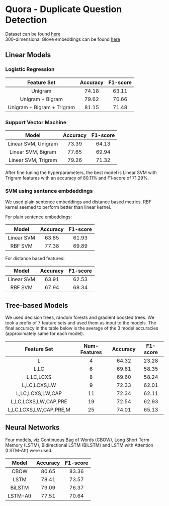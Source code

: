 # Quora - Duplicate Question Detection
Dataset can be found [here](https://www.kaggle.com/c/quora-question-pairs/data)  
300-dimensional GloVe embeddings can be found [here](https://www.kaggle.com/datasets/thanakomsn/glove6b300dtxt)

## Linear Models
### Logistic Regression

|Feature Set|Accuracy|F1-score|
|:---:|:---:|:---:|
|Unigram|74.18|63.11|
|Unigram + Bigram|79.62|70.66|
|Unigram + Bigram + Trigram|81.15|71.48|

### Support Vector Machine
|Model|Accuracy|F1-score|
|:---:|:---:|:---:|
|Linear SVM, Unigram|73.39|64.13|
|Linear SVM, Bigram|77.65|69.94|
|Linear SVM, Trigram|79.26|71.32|

After fine tuning the hyperparameters, the best model is Linear SVM with Trigram features with an accuracy of 80.11% and F1-score of 71.29%.

### SVM using sentence embdeddings
We used plain sentence embeddings and distance based metrics. RBF kernel seemed to perform better than linear kernel.

For plain sentence embeddings:

|Model|Accuracy|F1-score|
|:---:|:---:|:---:|
|Linear SVM|63.85|61.93|
|RBF SVM|77.38|69.89|

For distance based features:

|Model|Accuracy|F1-score|
|:---:|:---:|:---:|
|Linear SVM|63.91|62.53|
|RBF SVM|67.94|68.34|

## Tree-based Models
We used decision trees, random forests and gradient boosted trees. We took a prefix of 7 feature sets and used them as input to the models. The final accuracy in the table below is the average of the 3 model accuracies (approximately same for each model).

|Feature Set|Num-Features|Accuracy|F1-score|
|:---:|:---:|:---:|:---:|
|L|4|64.32|23.28|
|L,LC|6|69.61|58.35|
|L,LC,LCXS|8|69.60|58.24|
|L,LC,LCXS,LW|9|72.33|62.01|
|L,LC,LCXS,LW,CAP|11|72.34|62.11|
|L,LC,LCXS,LW,CAP,PRE|19|72.54|62.93|
|L,LC,LCXS,LW,CAP,PRE,M|25|74.01|65.13|

## Neural Networks
Four models, viz Continuous Bag of Words (CBOW), Long Short Term Memory (LSTM), Bidirectional LSTM (BiLSTM) and LSTM with Attention (LSTM-Att) were used. 

|Model|Accuracy|F1-score|
|:---:|:---:|:---:|
|CBOW|80.65|83.36|
|LSTM|78.41|73.57|
|BiLSTM|79.09|76.37|
|LSTM-Att|77.51|70.64|
